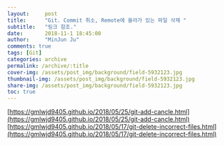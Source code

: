 ```yaml
---
layout:     post
title:      "Git. Commit 취소, Remote에 올라가 있는 파일 삭제 "
subtitle:   "링크 참조."
date:       2018-11-1 18:45:00
author:     "MinJun Ju"
comments: true 
tags: [Git]
categories: archive
permalink: /archive/:title
cover-img: /assets/post_img/background/field-5932123.jpg
thumbnail-img: /assets/post_img/background/field-5932123.jpg
share-img: /assets/post_img/background/field-5932123.jpg
toc: true
---
```



[https://gmlwjd9405.github.io/2018/05/25/git-add-cancle.html](https://gmlwjd9405.github.io/2018/05/25/git-add-cancle.html)<br>
[https://gmlwjd9405.github.io/2018/05/17/git-delete-incorrect-files.html](https://gmlwjd9405.github.io/2018/05/17/git-delete-incorrect-files.html)<br>